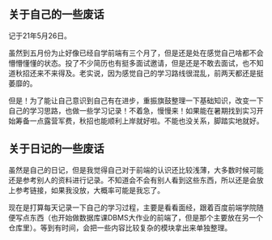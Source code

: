 ## 关于自己的一些废话

记于21年5月26日。

虽然到五月份为止好像已经自学前端有三个月了，但是还是处在感觉自己啥都不会懵懵懂懂的状态。投了不少简历也有挺多面试邀请，但是还是不敢去面试，也不知道秋招还来不来得及。老实说，因为感觉自己的学习路线很混乱，前两天都还是挺萎靡的。

但是！为了能让自己意识到自己有在进步，重振旗鼓整理一下基础知识，改变一下自己的学习思路，也做一些学习记录！不着急，慢慢来！如果能在暑期找到实习开始筹备一点露营军费，秋招也能顺利上岸就好啦。不能也没关系，脚踏实地就好。

## 关于日记的一些废话

虽然是自己的日记，但是我觉得自己对于前端的认识还比较浅薄，大多数时候可能还是参考别人的资料进行记录。不知道会不会有别人看到这些东西，所以还是会放上参考链接，如果我没放，大概率可能是我忘了。

现在是打算每天记录一下自己的学习过程，主要是看看面经，跟着百度前端学院随便写点东西（也开始做数据库课DBMS大作业的前端了，但是那个主要放在另一个仓库里）。等到有时间，会把一些内容比较复杂的模块拿出来单独整理。
